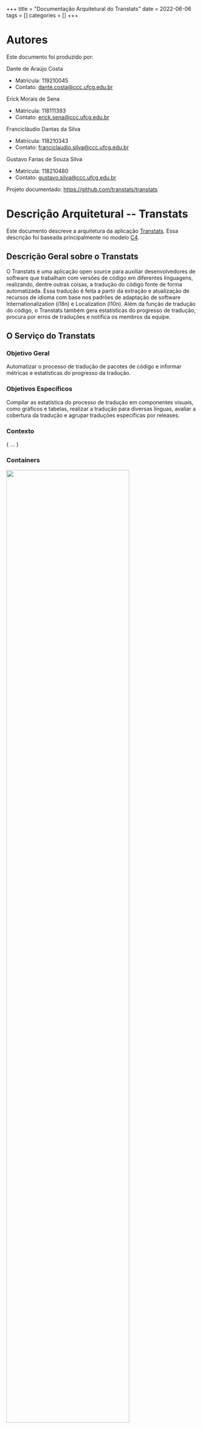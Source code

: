+++
title = "Documentação Arquitetural do Transtats"
date = 2022-06-06
tags = []
categories = []
+++

# Autores

Este documento foi produzido por:

Dante de Araújo Costa
- Matrícula: 119210045
- Contato: dante.costa@ccc.ufcg.edu.br

Erick Morais de Sena
- Matrícula: 118111393
- Contato: erick.sena@ccc.ufcg.edu.br

Francicláudio Dantas da Silva
- Matrícula: 118210343
- Contato: franciclaudio.silva@ccc.ufcg.edu.br

Gustavo Farias de Souza Silva
- Matrícula: 118210480
- Contato: gustavo.silva@ccc.ufcg.edu.br

Projeto documentado: https://github.com/transtats/transtats

# Descrição Arquitetural -- Transtats

Este documento descreve a arquitetura da aplicação [Transtats](https://github.com/transtats/transtats). Essa descrição foi baseada principalmente no modelo [C4](https://c4model.com/).

## Descrição Geral sobre o Transtats

O Transtats é uma aplicação open source para auxiliar desenvolvedores de software que trabalham com versões de código em diferentes linguagens, realizando, dentre outras coisas, a tradução do código fonte de forma automatizada. Essa tradução é feita a partir da extração e atualização de recursos de idioma com base nos padrões de adaptação de software Internationalization (i18n) e Localization (l10n). Além da função de tradução do código, o Transtats também gera estatísticas do progresso de tradução, procura por erros de traduções e notifica os membros da equipe.

## O Serviço do Transtats

### Objetivo Geral

Automatizar o processo de tradução de pacotes de código e informar métricas e estatísticas do progresso da tradução.

### Objetivos Específicos

Compilar as estatística do processo de tradução em componentes visuais, como gráficos e tabelas, realizar a tradução para diversas línguas, avaliar a cobertura da tradução e agrupar traduções específicas por releases.

### Contexto

{
    ...
}

### Containers

<img class="center" src="./transtats/diagrama-container.png" style="width:80%">

Os quatro contêiners principais que compõem o Transtats são a Aplicação Web, uma Aplicação Single Page (SPA), a API, e o BD.

A Aplicação Web é escrita em `Python`, usa `Django` como framework web e é servida pelo `Apache`. Ela se comunica com a SPA entregando o conteúdo requisitado, além de se comunicar com a API repassando as requisições feitas pelo usuário.

A SPA é escrita em `JavaScript`, utiliza o `Bootstrap` como framework front-end e se comunica apenas com a Aplicação Web notificando sobre as ações do usuário com a página.

O BD utilizado pelo sistema é o `PostgresSQL` e serve para armazenar os pacotes escolhidos pelo usuário para serem traduzidos e suas métricas.

A API é escrita em Python, usa Django e se comunica com:
- a Aplicação Web, respondendo às requisições; 
- com o gerenciador de repositório, fazendo a busca do pacote pelo link do repositório indicado;
- com a plataforma de tradução, onde os pacotes serão traduzidos; 
- com o BD, onde os pacotes e as métricas são armazenados.

Algumas funcionalidades que a API oferece são:

Adiciona um pacote ao Transtats:
```
POST /api/package/create 
```
**Exemplo**

- Request
```
curl -d '{
    "package_name": "dnf", 
    "upstream_url": "https://github.com/rpm-software-management/dnf",
    "transplatform_slug": "WLTEFED", 
    "release_streams": "fedora,RHEL"
}' 
-H "Authorization: Token <your-transtats-api-token>" 
-H "Content-Type: application/json" 
-X POST http://localhost:8080/api/package/create 
```
- Response
```
{
    "dnf":"Package added Successfully."
}
```

Verifica a saúde de um pacote
```
GET /api/package/<package_name>/health 
```

Recupera o status de tradução de um pacote
```
GET /api/package/<package_name> 
```

Executa um job
```
POST /api/job/run
```
**Exemplo**

- Request
```
curl -d '{
    "job_type": "syncdownstream", 
    "package_name": "anaconda", 
    "build_system": "koji", 
    "build_tag": "f33"
}' 
-H 'Content-Type: application/json' 
-H 'Authorization: Token <your-transtats-api-token>' 
-X POST http://localhost:8080/api/job/run
```
- Response
```
{
    "Success":"Job created and logged. URL: http://localhost:8080/jobs/log/2a5966a9-3e5e-4ad1-b89e-1ee0e3b1651b/detail",
    "job_id":"2a5966a9-3e5e-4ad1-b89e-1ee0e3b1651b"
}
```

Recupera detalhes de um job
```
GET /api/job/<job_id>/log
```

### Componentes

Os componentes do container API são o `API REST` que possibilita a comunicação das requisições na aplicação web com o `Controller`, segundo componente responsável por gerenciar o sistema utilizando mais dois componentes: `Jobs Framework`, que faz uso do componente de mensagens `Async Msg Queue`, e o `Model`, responsável por estabelecer o modelo de comunicação com o banco de dados.

O `Jobs Framework` oferece atualmente seis templates de comunicação, sendo estes e seus respsctivos serviços:

- syncupstream: clonagem do repositório de origem do pacote, filtragem das traduções e cálculo de estatísticas.
- syncdownstream: localização do SRPM mais recente, descompactação, filtragem de arquivos de tradução e cálculo estatísticas.
- stringchange: clonagem do repositório de origem do pacote, geração do modelo (POT) de acordo com o comando fornecido, download do modelo da plataforma e busca/comparação de diferenças.
- pushtrans: clonagem do repositório de origem do pacote, filtragem das traduções e upload para a plataforma CI.
- dpushtrans: download das traduções da plataforma de tradução de pacotes e upload na plataforma CI.
- pulltrans: download das traduções da plataforma CI e envio de volta.

<img class="center" src="./transtats/components-diagram.jpg" alt="Diagrama de componente - Transtats" style="width:80%">

### Visão de Informação

Por meio do front-end, o usuário solicita a tradução para um pacote de código por meio da inserção do link do repositório deste pacote. O usuário também pode escolher entre diferentes templates de tradução, em que cada template possui diferentes configurações. A aplicação web envia uma requisição para a API que, por sua vez, envia o código para a Plataforma de Tradução e essa plataforma realiza a tradução de acordo com os padrões de adaptação de software, Internationalization (i18n) e Localization (l10n). Uma vez finalizada, o Transtats armazena a tradução em uma nova branch no repositório de origem, por meio do Gerenciador de Repositórios. Durante todo o processo de tradução, o Transtas armazena em seu banco de dados o status e as estatísticas geradas no processo de tradução.

A imagem abaixo representa, por meio de um diagrama de estados, o processo de solicitação da tradução de um pacote.

<img class="center" src="./transtats/visao-de-info.png">

